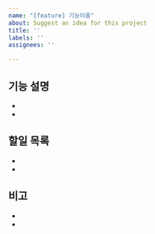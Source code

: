 ```yaml
---
name: "[feature] 기능이름"
about: Suggest an idea for this project
title: ''
labels: ''
assignees: ''

---
```


기능 설명
- 
-
-

할일 목록
-
-
-

비고
-
-
-
